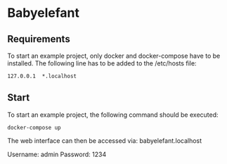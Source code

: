 # Babyelefant #

## Requirements ##

To start an example project, only docker and docker-compose have to be installed.
The following line has to be added to the /etc/hosts file:

```text
127.0.0.1  *.localhost
```

## Start ##

To start an example project, the following command should be executed:

```shell
docker-compose up
```

The web interface can then be accessed via: babyelefant.localhost

Username: admin
Password: 1234